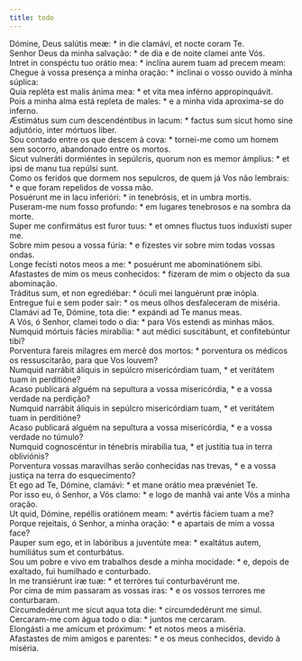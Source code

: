```yaml
---
title: todo
---
```

<div class="dropcap text-justify">Dómine, Deus salútis meæ: * in die clamávi, et nocte coram Te.</div>
<div class="dropcap text-justify">Senhor Deus da minha salvação: * de dia e de noite clamei ante Vós.</div>
<div class="text-justify">Intret in conspéctu tuo orátio mea: * inclína aurem tuam ad precem meam:</div>
<div class="text-justify">Chegue à vossa presença a minha oração: * inclinai o vosso ouvido à minha súplica:</div>
<div class="text-justify">Quia repléta est malis ánima mea: * et vita mea inférno appropinquávit.</div>
<div class="text-justify">Pois a minha alma está repleta de males: * e a minha vida aproxima-se do inferno.</div>
<div class="text-justify">Æstimátus sum cum descendéntibus in lacum: * factus sum sicut homo sine adjutório, inter mórtuos liber.</div>
<div class="text-justify">Sou contado entre os que descem à cova: * tornei-me como um homem sem socorro, abandonado entre os mortos.</div>
<div class="text-justify">Sicut vulneráti dormiéntes in sepúlcris, quorum non es memor ámplius: * et ipsi de manu tua repúlsi sunt.</div>
<div class="text-justify">Como os feridos que dormem nos sepulcros, de quem já Vos não lembrais: * e que foram repelidos de vossa mão.</div>
<div class="text-justify">Posuérunt me in lacu inferióri: * in tenebrósis, et in umbra mortis.</div>
<div class="text-justify">Puseram-me num fosso profundo: * em lugares tenebrosos e na sombra da morte.</div>
<div class="text-justify">Super me confirmátus est furor tuus: * et omnes fluctus tuos induxísti super me.</div>
<div class="text-justify">Sobre mim pesou a vossa fúria: * e fizestes vir sobre mim todas vossas ondas.</div>
<div class="text-justify">Longe fecísti notos meos a me: * posuérunt me abominatiónem sibi.</div>
<div class="text-justify">Afastastes de mim os meus conhecidos: * fizeram de mim o objecto da sua abominação.</div>
<div class="text-justify">Tráditus sum, et non egrediébar: * óculi mei languérunt præ inópia.</div>
<div class="text-justify">Entregue fui e sem poder sair: * os meus olhos desfaleceram de miséria.</div>
<div class="text-justify">Clamávi ad Te, Dómine, tota die: * expándi ad Te manus meas.</div>
<div class="text-justify">A Vós, ó Senhor, clamei todo o dia: * para Vós estendi as minhas mãos.</div>
<div class="text-justify">Numquid mórtuis fácies mirabília: * aut médici suscitábunt, et confitebúntur tibi?</div>
<div class="text-justify">Porventura fareis milagres em mercê dos mortos: * porventura os médicos os ressuscitarão, para que Vos louvem?</div>
<div class="text-justify">Numquid narrábit áliquis in sepúlcro misericórdiam tuam, * et veritátem tuam in perditióne?</div>
<div class="text-justify">Acaso publicará alguém na sepultura a vossa misericórdia, * e a vossa verdade na perdição?</div>
<div class="text-justify">Numquid narrábit áliquis in sepúlcro misericórdiam tuam, * et veritátem tuam in perditióne?</div>
<div class="text-justify">Acaso publicará alguém na sepultura a vossa misericórdia, * e a vossa verdade no túmulo?</div>
<div class="text-justify">Numquid cognoscéntur in ténebris mirabília tua, * et justítia tua in terra obliviónis?</div>
<div class="text-justify">Porventura vossas maravilhas serão conhecidas nas trevas, * e a vossa justiça na terra do esquecimento?</div>
<div class="text-justify">Et ego ad Te, Dómine, clamávi: * et mane orátio mea prævéniet Te.</div>
<div class="text-justify">Por isso eu, ó Senhor, a Vós clamo: * e logo de manhã vai ante Vós a minha oração.</div>
<div class="text-justify">Ut quid, Dómine, repéllis oratiónem meam: * avértis fáciem tuam a me?</div>
<div class="text-justify">Porque rejeitais, ó Senhor, a minha oração: * e apartais de mim a vossa face?</div>
<div class="text-justify">Pauper sum ego, et in labóribus a juventúte mea: * exaltátus autem, humiliátus sum et conturbátus.</div>
<div class="text-justify">Sou um pobre e vivo em trabalhos desde a minha mocidade: * e, depois de exaltado, fui humilhado e conturbado.</div>
<div class="text-justify">In me transiérunt iræ tuæ: * et terróres tui conturbavérunt me.</div>
<div class="text-justify">Por cima de mim passaram as vossas iras: * e os vossos terrores me conturbaram.</div>
<div class="text-justify">Circumdedérunt me sicut aqua tota die: * circumdedérunt me simul.</div>
<div class="text-justify">Cercaram-me com água todo o dia: * juntos me cercaram.</div>
<div class="text-justify">Elongásti a me amícum et próximum: * et notos meos a miséria.</div>
<div class="text-justify">Afastastes de mim amigos e parentes: * e os meus conhecidos, devido à miséria.</div>
